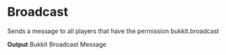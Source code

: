 # Broadcast

Sends a message to all players that have the permission bukkit.broadcast
<br>

**Output**
Bukkit Broadcast Message
<br>
